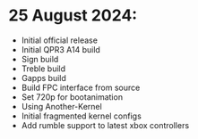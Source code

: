 # 25 August 2024:
- Initial official release
- Initial QPR3 A14 build
- Sign build
- Treble build
- Gapps build
- Build FPC interface from source
- Set 720p for bootanimation
- Using Another-Kernel
- Initial fragmented kernel configs
- Add rumble support to latest xbox controllers
